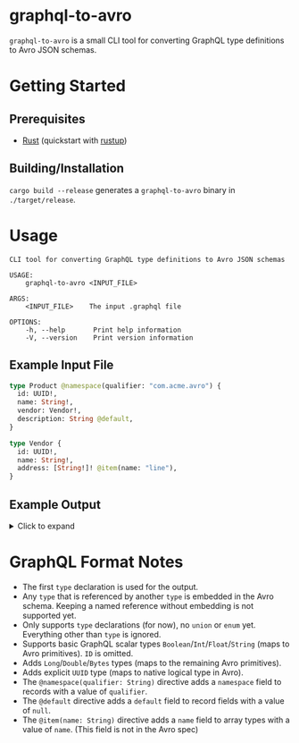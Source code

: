 # graphql-to-avro

`graphql-to-avro` is a small CLI tool for converting GraphQL type definitions to Avro JSON schemas.

# Getting Started

## Prerequisites

- [Rust](https://www.rust-lang.org/) (quickstart with [rustup](https://rustup.rs/))

## Building/Installation

`cargo build --release` generates a `graphql-to-avro` binary in `./target/release`.

# Usage

```
CLI tool for converting GraphQL type definitions to Avro JSON schemas

USAGE:
    graphql-to-avro <INPUT_FILE>

ARGS:
    <INPUT_FILE>    The input .graphql file

OPTIONS:
    -h, --help       Print help information
    -V, --version    Print version information
```

## Example Input File

```graphql
type Product @namespace(qualifier: "com.acme.avro") {
  id: UUID!,
  name: String!,
  vendor: Vendor!,
  description: String @default,
}

type Vendor {
  id: UUID!,
  name: String!,
  address: [String!]! @item(name: "line"),
}
```

## Example Output

<details>
  <summary>Click to expand</summary>

  ```json
  {
    "type": "record",
    "name": "Product",
    "namespace": "com.acme.avro",
    "fields": [
      {
        "name": "id",
        "type": {
          "type": "string",
          "logicalType": "uuid"
        }
      },
      {
        "name": "name",
        "type": "string"
      },
      {
        "name": "vendor",
        "type": {
          "type": "record",
          "name": "Vendor",
          "fields": [
            {
              "name": "id",
              "type": {
                "type": "string",
                "logicalType": "uuid"
              }
            },
            {
              "name": "name",
              "type": "string"
            },
            {
              "name": "address",
              "type": {
                "type": "array",
                "items": "string",
                "name": "line"
              }
            }
          ]
        }
      },
      {
        "name": "description",
        "type": [
          "null",
          "string"
        ],
        "default": null
      }
    ]
  }
  ```
</details>

# GraphQL Format Notes

- The first `type` declaration is used for the output.
- Any `type` that is referenced by another `type` is embedded in the Avro schema. Keeping a named reference without embedding is not supported yet.
- Only supports `type` declarations (for now), no `union` or `enum` yet. Everything other than `type` is ignored.
- Supports basic GraphQL scalar types `Boolean`/`Int`/`Float`/`String` (maps to Avro primitives). `ID` is omitted.
- Adds `Long`/`Double`/`Bytes` types (maps to the remaining Avro primitives).
- Adds explicit `UUID` type (maps to native logical type in Avro).
- The `@namespace(qualifier: String)` directive adds a `namespace` field to records with a value of `qualifier`.
- The `@default` directive adds a `default` field to record fields with a value of `null`.
- The `@item(name: String)` directive adds a `name` field to array types with a value of `name`. (This field is not in the Avro spec)
